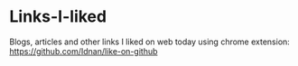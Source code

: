 # Links-I-liked
Blogs, articles and other links I liked on web today using chrome extension: https://github.com/Idnan/like-on-github

